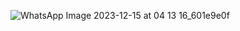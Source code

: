 
![WhatsApp Image 2023-12-15 at 04 13 16_601e9e0f](https://github.com/hassaninyasser/Coffee-Shop-Sales/assets/152911919/5fab7119-1529-4afd-bf66-8ce2924c0a56)
